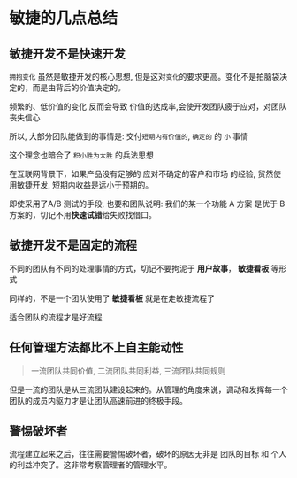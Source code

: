 # 敏捷的几点总结

## 敏捷开发不是快速开发

`拥抱变化` 虽然是敏捷开发的核心思想, 但是这对`变化`的要求更高。变化不是拍脑袋决定的，而是由背后的价值决定的。

频繁的、低价值的变化 反而会导致 价值的达成率,会使开发团队疲于应对，对团队丧失信心

所以, 大部分团队能做到的事情是: 交付`短期内有价值的`, `确定的` 的 `小` 事情

这个理念也暗合了 `积小胜为大胜` 的兵法思想

在互联网背景下，如果产品没有足够的 应对不确定的客户和市场 的经验, 贸然使用敏捷开发, 短期内收益是远小于预期的。 

即使采用了A/B 测试的手段, 也要和团队说明: 我们的某一个功能 A 方案 是优于 B方案的，切记不用**快速试错**给失败找借口。


## 敏捷开发不是固定的流程

  不同的团队有不同的处理事情的方式，切记不要拘泥于 **用户故事**， **敏捷看板** 等形式

  同样的，不是一个团队使用了 **敏捷看板** 就是在走敏捷流程了

  适合团队的流程才是好流程

## 任何管理方法都比不上自主能动性

> 一流团队共同价值, 二流团队共同利益, 三流团队共同规则

但是一流的团队是从三流团队建设起来的。从管理的角度来说，调动和发挥每一个团队的成员内驱力才是让团队高速前进的终极手段。

## 警惕破坏者

流程建立起来之后，往往需要警惕破坏者，破坏的原因无非是 团队的目标 和 个人的利益冲突了。这非常考察管理者的管理水平。
